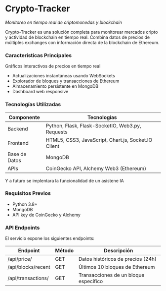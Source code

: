 # Crypto-Tracker
*Monitoreo en tiempo real de criptomonedas y blockchain*


Crypto-Tracker es una solución completa para monitorear mercados cripto y actividad de blockchain en tiempo real. Combina datos de precios de múltiples exchanges con información directa de la blockchain de Ethereum.

### Características Principales
Gráficos interactivos de precios en tiempo real
* Actualizaciones instantáneas usando WebSockets
* Explorador de bloques y transacciones de Ethereum
* Almacenamiento persistente en MongoDB
* Dashboard web responsive

### Tecnologías Utilizadas 

| Componente	| Tecnologías |
|-------------|------------|
| Backend	| Python, Flask, Flask-SocketIO, Web3.py, Requests |
| Frontend	| HTML5, CSS3, JavaScript, Chart.js, Socket.IO Client |
| Base de Datos	| MongoDB |
| APIs	| CoinGecko API, Alchemy Web3 (Ethereum) |

Y a futuro se implentara la funcionalidad de un asistene IA

### Requisitos Previos
* Python 3.8+
* MongoDB
* API key de CoinGecko y Alchemy

### API Endpoints
El servicio expone los siguientes endpoints:

|Endpoint |	Método |	Descripción |
|---------|--------|--------------|
|/api/price/<symbol>	| GET |	Datos históricos de precios (24h)
|/api/blocks/recent |	GET	| Últimos 10 bloques de Ethereum
|/api/transactions/<block>	| GET |	Transacciones de un bloque específico

